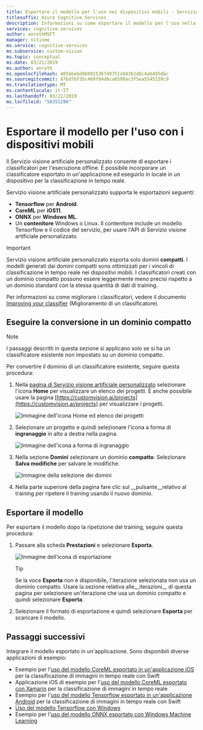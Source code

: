 ```yaml
---
title: Esportare il modello per l'uso nei dispositivi mobili - Servizio visione artificiale personalizzato
titlesuffix: Azure Cognitive Services
description: Informazioni su come esportare il modello per l'uso nella creazione di applicazioni per dispositivi mobili.
services: cognitive-services
author: anrothMSFT
manager: nitinme
ms.service: cognitive-services
ms.subservice: custom-vision
ms.topic: conceptual
ms.date: 03/21/2019
ms.author: anroth
ms.openlocfilehash: 405b6ebd06091536749751a94362d8c4a6495dbc
ms.sourcegitcommit: 87bd7bf35c469f84d6ca6599ac3f5ea5545159c9
ms.translationtype: MT
ms.contentlocale: it-IT
ms.lasthandoff: 03/22/2019
ms.locfileid: "58351296"
---
```

# <a name="export-your-model-for-use-with-mobile-devices"></a>Esportare il modello per l'uso con i dispositivi mobili

Il Servizio visione artificiale personalizzato consente di esportare i classificatori per l'esecuzione offline. È possibile incorporare un classificatore esportato in un'applicazione ed eseguirlo in locale in un dispositivo per la classificazione in tempo reale.

Servizio visione artificiale personalizzato supporta le esportazioni seguenti:

* __Tensorflow__ per __Android__.
* __CoreML__ per __iOS11__.
* __ONNX__ per __Windows ML__.
* Un __contenitore__ Windows o Linux. Il contenitore include un modello Tensorflow e il codice del servizio, per usare l'API di Servizio visione artificiale personalizzato. 

> [!IMPORTANT]
> Servizio visione artificiale personalizzato esporta solo domini __compatti__. I modelli generati dai domini compatti sono ottimizzati per i vincoli di classificazione in tempo reale nei dispositivi mobili. I classificatori creati con un dominio compatto possono essere leggermente meno precisi rispetto a un dominio standard con la stessa quantità di dati di training.
>
> Per informazioni su come migliorare i classificatori, vedere il documento [Improving your classifier](getting-started-improving-your-classifier.md) (Miglioramento di un classificatore).

## <a name="convert-to-a-compact-domain"></a>Eseguire la conversione in un dominio compatto

> [!NOTE]
> I passaggi descritti in questa sezione si applicano solo se si ha un classificatore esistente non impostato su un dominio compatto.

Per convertire il dominio di un classificatore esistente, seguire questa procedura:

1. Nella [pagina di Servizio visione artificiale personalizzato](https://customvision.ai) selezionare l'icona __Home__ per visualizzare un elenco dei progetti. È anche possibile usare la pagina [https://customvision.ai/projects](https://customvision.ai/projects) per visualizzare i progetti.

    ![Immagine dell'icona Home ed elenco dei progetti](./media/export-your-model/projects-list.png)

2. Selezionare un progetto e quindi selezionare l'icona a forma di __ingranaggio__ in alto a destra nella pagina.

    ![Immagine dell'icona a forma di ingranaggio](./media/export-your-model/gear-icon.png)

3. Nella sezione __Domini__ selezionare un dominio __compatto__. Selezionare __Salva modifiche__ per salvare le modifiche.

    ![Immagine della selezione dei domini](./media/export-your-model/domains.png)

4. Nella parte superiore della pagina fare clic sul __pulsante__relativo al training per ripetere il training usando il nuovo dominio.

## <a name="export-your-model"></a>Esportare il modello

Per esportare il modello dopo la ripetizione del training, seguire questa procedura:

1. Passare alla scheda **Prestazioni** e selezionare __Esporta__. 

    ![Immagine dell'icona di esportazione](./media/export-your-model/export.png)

    > [!TIP]
    > Se la voce __Esporta__ non è disponibile, l'iterazione selezionata non usa un dominio compatto. Usare la sezione relativa alle__iterazioni__ di questa pagina per selezionare un'iterazione che usa un dominio compatto e quindi selezionare __Esporta__.

2. Selezionare il formato di esportazione e quindi selezionare __Esporta__ per scaricare il modello.

## <a name="next-steps"></a>Passaggi successivi

Integrare il modello esportato in un'applicazione. Sono disponibili diverse applicazioni di esempio:

* Esempio per l'[uso del modello CoreML esportato in un'applicazione iOS](https://go.microsoft.com/fwlink/?linkid=857726) per la classificazione di immagini in tempo reale con Swift
* Applicazione iOS di esempio per l'[uso del modello CoreML esportato con Xamarin](https://github.com/xamarin/ios-samples/tree/master/ios11/CoreMLAzureModel) per la classificazione di immagini in tempo reale 
* Esempio per l'[uso del modello Tensorflow esportato in un'applicazione Android](https://github.com/Azure-Samples/cognitive-services-android-customvision-sample) per la classificazione di immagini in tempo reale con Swift 
* [Uso del modello Tensorflow con Windows](https://docs.microsoft.com/azure/cognitive-services/custom-vision-service/export-model-python)
* Esempio per l'[uso del modello ONNX esportato con Windows Machine Learning](https://azure.microsoft.com/resources/samples/cognitive-services-onnx-customvision-sample/)
